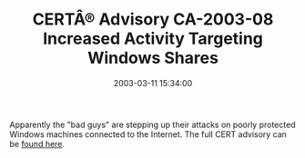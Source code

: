 ﻿---
layout: post
title: "CERTÂ® Advisory CA-2003-08 Increased Activity Targeting Windows Shares"
comments: false
date: 2003-03-11 15:34:00
updated: 2004-05-05 14:39:00
categories:
 - Technology
subtext-id: 4a595d8e-9dd8-4a68-9e34-3728b1651790
alias: /blog/CERTc2ae-Advisory-CA-2003-08-Increased-Activity-Targeting-Windows-Shares.aspx
---


Apparently the "bad guys" are stepping up their attacks on poorly protected Windows machines connected to the Internet. The full CERT advisory can be [found here](http://www.cert.org/advisories/CA-2003-08.html).
